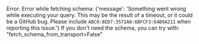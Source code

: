Error: Error while fetching schema: {'message': 'Something went wrong while executing your query. This may be the result of a timeout, or it could be a GitHub bug. Please include `ABC0:8ED7:3572A8:6BFCF3:64B9A211` when reporting this issue.'}
If you don't need the schema, you can try with: "fetch_schema_from_transport=False"

